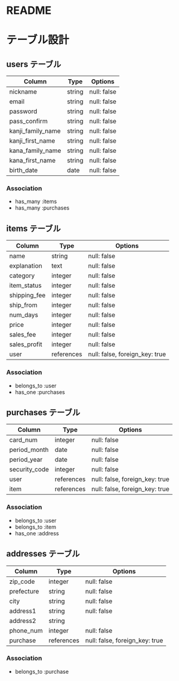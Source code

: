 # README

# テーブル設計

## users テーブル

| Column            | Type   | Options     |
| ----------------- | ------ | ----------- |
| nickname          | string | null: false |
| email             | string | null: false |
| password          | string | null: false |
| pass_confirm      | string | null: false |
| kanji_family_name | string | null: false |
| kanji_first_name  | string | null: false |
| kana_family_name  | string | null: false |
| kana_first_name   | string | null: false |
| birth_date        | date   | null: false |

### Association
- has_many :items
- has_many :purchases

## items テーブル

| Column       | Type       | Options                        |
| ------------ | ---------- | ------------------------------ |
| name         | string     | null: false                    |
| explanation  | text       | null: false                    |
| category     | integer    | null: false                    |
| item_status  | integer    | null: false                    |
| shipping_fee | integer    | null: false                    |
| ship_from    | integer    | null: false                    |
| num_days     | integer    | null: false                    |
| price        | integer    | null: false                    |
| sales_fee    | integer    | null: false                    |
| sales_profit | integer    | null: false                    |
| user         | references | null: false, foreign_key: true |

### Association
- belongs_to :user
- has_one :purchases


## purchases テーブル

| Column        | Type       | Options                        |
| ------------- | ---------- | ------------------------------ |
| card_num      | integer    | null: false                    |
| period_month  | date       | null: false                    |
| period_year   | date       | null: false                    |
| security_code | integer    | null: false                    |
| user          | references | null: false, foreign_key: true |
| item          | references | null: false, foreign_key: true |

### Association
- belongs_to :user
- belongs_to :item
- has_one :address

## addresses テーブル

| Column     | Type       | Options                        |
| ---------- | ---------- | ------------------------------ |
| zip_code   | integer    | null: false                    |
| prefecture | string     | null: false                    |
| city       | string     | null: false                    |
| address1   | string     | null: false                    |
| address2   | string     |                                |
| phone_num  | integer    | null: false                    |
| purchase   | references | null: false, foreign_key: true |

### Association
- belongs_to :purchase